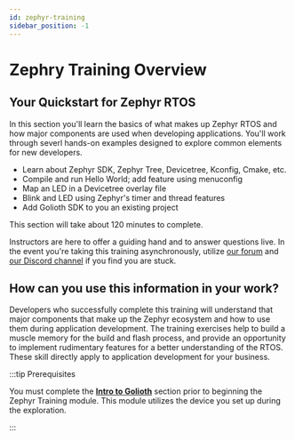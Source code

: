 ```yaml
---
id: zephyr-training
sidebar_position: -1
---
```


# Zephry Training Overview

## Your Quickstart for Zephyr RTOS

In this section you'll learn the basics of what makes up Zephyr RTOS and how
major components are used when developing applications. You'll work through
severl hands-on examples designed to explore common elements for new developers.

* Learn about Zephyr SDK, Zephyr Tree, Devicetree, Kconfig, Cmake, etc.
* Compile and run Hello World; add feature using menuconfig
* Map an LED in a Devicetree overlay file
* Blink and LED using Zephyr's timer and thread features
* Add Golioth SDK to you an existing project

This section will take about 120 minutes to complete.

Instructors are here to offer a guiding hand and to answer questions live. In
the event you're taking this training asynchronously, utilize [our
forum](https://forum.golioth.io) and [our Discord
channel](https://golioth.io/discord) if you find you are stuck.

## How can you use this information in your work?

Developers who successfully complete this training will understand that major
components that make up the Zephyr ecosystem and how to use them during
application development. The training exercises help to build a muscle memory
for the build and flash process, and provide an opportunity to implement
rudimentary features for a better understanding of the RTOS. These skill
directly apply to application development for your business.

:::tip Prerequisites

You must complete the [**Intro to Golioth**](/docs/golioth-exploration) section
prior to beginning the Zephyr Training module. This module utilizes the device
you set up during the exploration.

:::

